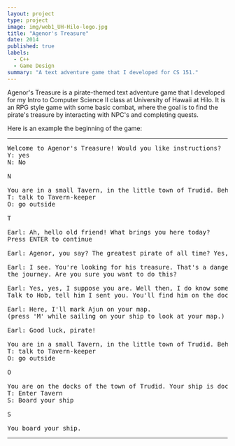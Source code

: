 ```yaml
---
layout: project
type: project
image: img/web1_UH-Hilo-logo.jpg
title: "Agenor's Treasure"
date: 2014
published: true
labels:
  - C++
  - Game Design
summary: "A text adventure game that I developed for CS 151."
---
```


Agenor's Treasure is a pirate-themed text adventure game that I developed for my Intro to Computer Science II class at University of Hawaii at Hilo. It is an RPG style game with some basic combat, where the goal is to find the pirate's treasure by interacting with NPC's and completing quests.

Here is an example the beginning of the game:

<hr>

<pre>
Welcome to Agenor's Treasure! Would you like instructions?
Y: yes
N: No

N

You are in a small Tavern, in the little town of Trudid. Behind the bar is the Tavern-keeper, Earl. There is a door leading outside.
T: talk to Tavern-keeper
O: go outside

T

Earl: Ah, hello old friend! What brings you here today?
Press ENTER to continue

Earl: Agenor, you say? The greatest pirate of all time? Yes, of course I've heard of him. 

Earl: I see. You're looking for his treasure. That's a dangerous mission, my friend. Many have sought it before, but none have survived 
the journey. Are you sure you want to do this?

Earl: Yes, yes, I suppose you are. Well then, I do know someone who may be able to help you. Sail east of here, and find the city of Ajun. 
Talk to Hob, tell him I sent you. You'll find him on the docks. Careful though. He drives a hard bargain.

Earl: Here, I'll mark Ajun on your map. 
(press 'M' while sailing on your ship to look at your map.)

Earl: Good luck, pirate!

You are in a small Tavern, in the little town of Trudid. Behind the bar is the Tavern-keeper, Earl. There is a door leading outside.
T: talk to Tavern-keeper
O: go outside

O

You are on the docks of the town of Trudid. Your ship is docked nearby. Up the hill, there is a small Tavern.
T: Enter Tavern
S: Board your ship

S

You board your ship.
</pre>

<hr>
